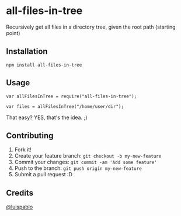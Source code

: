 # all-files-in-tree

Recursively get all files in a directory tree, given the root path (starting point)

## Installation

```
npm install all-files-in-tree
```

## Usage

```
var allFilesInTree = require("all-files-in-tree");

var files = allFilesInTree("/home/user/dir");

```
That easy? YES, that's the idea. ;)

## Contributing

1. Fork it!
2. Create your feature branch: `git checkout -b my-new-feature`
3. Commit your changes: `git commit -am 'Add some feature'`
4. Push to the branch: `git push origin my-new-feature`
5. Submit a pull request :D

## Credits

[@luispablo](https://twitter.com/luispablo)
